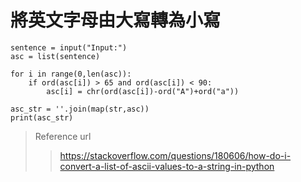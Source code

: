 # 將英文字母由大寫轉為小寫
```*py
sentence = input("Input:")
asc = list(sentence)

for i in range(0,len(asc)):
    if ord(asc[i]) > 65 and ord(asc[i]) < 90:
        asc[i] = chr(ord(asc[i])-ord("A")+ord("a"))

asc_str = ''.join(map(str,asc))
print(asc_str)
```

>Reference url
>>https://stackoverflow.com/questions/180606/how-do-i-convert-a-list-of-ascii-values-to-a-string-in-python
